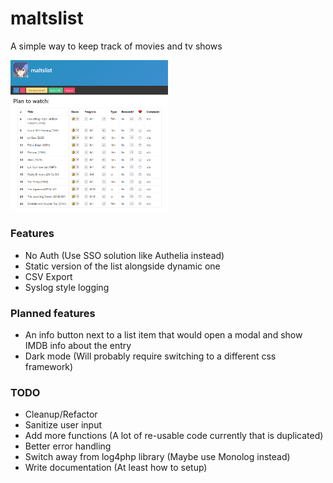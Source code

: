 # maltslist
A simple way to keep track of movies and tv shows

<img src="/screenshot.png" width="50%">

### Features
* No Auth (Use SSO solution like Authelia instead)
* Static version of the list alongside dynamic one
* CSV Export
* Syslog style logging

### Planned features
* An info button next to a list item that would open a modal and show IMDB info about the entry
* Dark mode (Will probably require switching to a different css framework)

### TODO
* Cleanup/Refactor
* Sanitize user input
* Add more functions (A lot of re-usable code currently that is duplicated)
* Better error handling
* Switch away from log4php library (Maybe use Monolog instead)
* Write documentation (At least how to setup)
